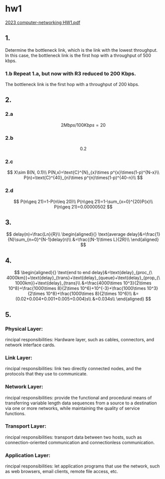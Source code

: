 # hw1

[2023 computer-networking HW1.pdf](../../assets/pdf/computer_networkingHW1.pdf)

## 1.
Determine the bottleneck link, which is the link with the lowest throughput. In this case, the bottleneck link is the first hop with a throughput of 500 kbps.
### 1.b Repeat 1.a, but now with R3 reduced to 200 Kbps.
The bottleneck link is the first hop with a throughput of 200 kbps.
## 2. 
### 2.a 
$$
2Mbps/100Kbps=20
$$
### 2.b
$$
0.2
$$
### 2.c
$$
X\sim B(N, 0.1)\\
P(N,x)=\text{C}^{N}_{x}\times p^{x}\times(1-p)^{N-x}\\
P(n)=\text{C}^{40}_{n}\times p^{n}\times(1-p)^{40-n}\\
$$

### 2.d
$$
P(n\geq 21)=1-P(n\leq 20)\\
P(n\geq 21)=1-\sum_{x=0}^{20}P(x)\\
P(n\geq 21)=0.00000502
$$


## 3. 
$$
delay(n)=\frac{Ln}{R}\\
\begin{aligned}{}
\text{average delay}&=\frac{1}{N}\sum_{n=0}^{N-1}delay(n)\\
&=\frac{(N-1)\times L}{2R}\\
\end{aligned}
$$

## 4. 
$$
\begin{aligned}{}
\text{end to end delay}&=\text{delay}_{proc_{\ 4000km}}+\text{delay}_{trans}+\text{delay}_{queue}+\text{delay}_{prop_{\ 1000km}}+\text{delay}_{trans}\\
&=\frac{4000\times 10^3}{2\times 10^8}+\frac{1000\times 8}{2\times 10^6}+10^{-3}+\frac{1000\times 10^3}{2\times 10^8}+\frac{1000\times 8}{2\times 10^6}\\
&=(0.02+0.004+0.001+0.005+0.004)s\\
&=0.034s\\
\end{aligned}
$$

## 5. 
### Physical Layer: 
rincipal responsibilities: Hardware layer, such as cables, connectors, and network interface cards.
### Link Layer: 
rincipal responsibilities: link two directly connected nodes, and the protocols that they use to communicate.
### Network Layer: 
rincipal responsibilities: provide the functional and procedural means of transferring variable length data sequences from a source to a destination via one or more networks, while maintaining the quality of service functions.
### Transport Layer:
rincipal responsibilities: transport data between two hosts, such as connection-oriented communication and connectionless communication.
### Application Layer:
rincipal responsibilities: let application programs that use the network, such as web browsers, email clients, remote file access, etc.
